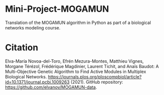 # Mini-Project-MOGAMUN

Translation of the MOGAMUN algorithm in Python as part of a biological networks modeling course.

# Citation

Elva-María Novoa-del-Toro, Efrén Mezura-Montes, Matthieu Vignes, Morgane Térézol, Frédérique Magdinier, Laurent Tichit, and Anaïs Baudot: A Multi-Objective Genetic Algorithm to Find Active Modules in Multiplex Biological Networks. https://journals.plos.org/ploscompbiol/article?id=10.1371/journal.pcbi.1009263 (2021).
GitHub repository: https://github.com/elvanov/MOGAMUN-data.
